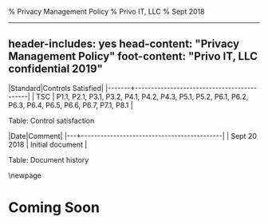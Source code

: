 % Privacy Management Policy
% Privo IT, LLC
% Sept 2018

---
header-includes: yes
head-content: "Privacy Management Policy"
foot-content: "Privo IT, LLC confidential 2019"
---

|Standard|Controls Satisfied|
|-------+--------------------------------------------|
| TSC | P1.1, P2.1, P3.1, P3.2, P4.1, P4.2, P4.3, P5.1, P5.2, P6.1, P6.2, P6.3, P6.4, P6.5, P6.6, P6.7, P7.1, P8.1 |

Table: Control satisfaction


|Date|Comment|
|---+--------------------------------------------|
| Sept 20 2018 | Initial document |

Table: Document history


\newpage


# Coming Soon

